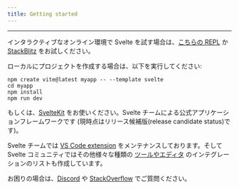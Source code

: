 ```yaml
---
title: Getting started
---
```


---

インタラクティブなオンライン環境で Svelte を試す場合は、[こちらの REPL](https://svelte.dev/repl) か [StackBlitz](https://node.new/svelte) をお試しください。

ローカルにプロジェクトを作成する場合は、以下を実行してください:

```
npm create vite@latest myapp -- --template svelte
cd myapp
npm install
npm run dev
```

もしくは、[SvelteKit](https://kit.svelte.jp/) をお使いください。Svelte チームによる公式アプリケーションフレームワークです (現時点はリリース候補版(release candidate status)です)。

Svelte チームでは [VS Code extension](https://marketplace.visualstudio.com/items?itemName=svelte.svelte-vscode) をメンテナンスしております。そして Svelte コミュニティではその他様々な種類の [ツールやエディタ](https://sveltesociety.dev/tools) のインテグレーションのリストも作成しています。

お困りの場合は、[Discord](https://svelte.dev/chat) や [StackOverflow](https://stackoverflow.com/questions/tagged/svelte) でご質問ください。
